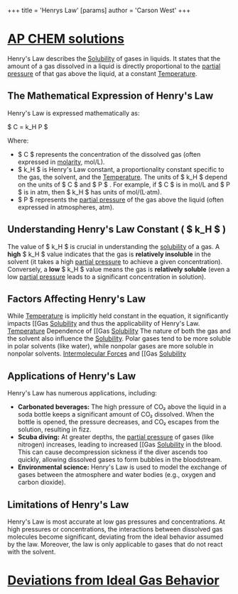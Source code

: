 +++
 title = 'Henrys Law'
[params]
	author = 'Carson West'
+++
# [AP CHEM solutions](./../ap-chem-solutions/)

Henry's Law describes the [Solubility](./../solubility/) of gases in liquids.  It states that the amount of a gas dissolved in a liquid is directly proportional to the [partial pressure](./../partial-pressure/) of that gas above the liquid, at a constant [Temperature](./../temperature/).

## The Mathematical Expression of Henry's Law

Henry's Law is expressed mathematically as:

 $ C = k_H P $ 

Where:

*  $ C $  represents the concentration of the dissolved gas (often expressed in [molarity](./../molarity/), mol/L).
*  $ k_H $  is Henry's Law constant, a proportionality constant specific to the gas, the solvent, and the [Temperature](./../temperature/).  The units of  $ k_H $  depend on the units of  $ C $  and  $ P $ .  For example, if  $ C $  is in mol/L and  $ P $  is in atm, then  $ k_H $  has units of mol/(L·atm).
*  $ P $  represents the [partial pressure](./../partial-pressure/) of the gas above the liquid (often expressed in atmospheres, atm).


## Understanding Henry's Law Constant ( $ k_H $ )

The value of  $ k_H $  is crucial in understanding the [solubility](./../solubility/) of a gas.  A **high**  $ k_H $  value indicates that the gas is **relatively insoluble** in the solvent (it takes a high [partial pressure](./../partial-pressure/) to achieve a given concentration). Conversely, a **low**  $ k_H $  value means the gas is **relatively soluble** (even a low [partial pressure](./../partial-pressure/) leads to a significant concentration in solution).  


## Factors Affecting Henry's Law

While [Temperature](./../temperature/) is implicitly held constant in the equation, it significantly impacts [[Gas [Solubility](./../solubility/) and thus the applicability of Henry's Law.  [Temperature](./../temperature/) Dependence of [[Gas [Solubility](./../solubility/) The nature of both the gas and the solvent also influence the [Solubility](./../solubility/).  Polar gases tend to be more soluble in polar solvents (like water), while nonpolar gases are more soluble in nonpolar solvents.  [Intermolecular Forces](./../intermolecular-forces/) and [[Gas [Solubility](./../solubility/)
## Applications of Henry's Law

Henry's Law has numerous applications, including:

* **Carbonated beverages:** The high pressure of CO₂ above the liquid in a soda bottle keeps a significant amount of CO₂ dissolved.  When the bottle is opened, the pressure decreases, and CO₂ escapes from the solution, resulting in fizz.
* **Scuba diving:**  At greater depths, the [partial pressure](./../partial-pressure/) of gases (like nitrogen) increases, leading to increased [[Gas [Solubility](./../solubility/) in the blood.  This can cause decompression sickness if the diver ascends too quickly, allowing dissolved gases to form bubbles in the bloodstream.
* **Environmental science:** Henry's Law is used to model the exchange of gases between the atmosphere and water bodies (e.g., oxygen and carbon dioxide).
## Limitations of Henry's Law
Henry's Law is most accurate at low gas pressures and concentrations. At high pressures or concentrations, the interactions between dissolved gas molecules become significant, deviating from the ideal behavior assumed by the law.  Moreover, the law is only applicable to gases that do not react with the solvent.  
# [Deviations from Ideal Gas Behavior](./../deviations-from-ideal-gas-behavior/)